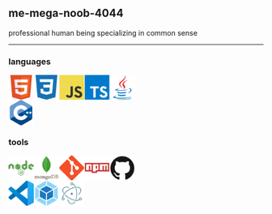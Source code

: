 ## me-mega-noob-4044

professional human being specializing in common sense

---

### languages

<div style="display: flex;">
  <img src="https://raw.githubusercontent.com/devicons/devicon/refs/heads/master/icons/html5/html5-original.svg" width="50" height="50" />
  <img src="https://raw.githubusercontent.com/devicons/devicon/refs/heads/master/icons/css3/css3-plain.svg" width="50" height="50" />
  <img src="https://raw.githubusercontent.com/devicons/devicon/refs/heads/master/icons/javascript/javascript-original.svg" width="50" height="50" />
  <img src="https://raw.githubusercontent.com/devicons/devicon/refs/heads/master/icons/typescript/typescript-original.svg" width="50" height="50" />
  <img src="https://raw.githubusercontent.com/devicons/devicon/refs/heads/master/icons/java/java-original.svg" width="50" height="50" />
</div>

<div style="display: flex;">
  <img src="https://github.com/devicons/devicon/raw/refs/heads/master/icons/cplusplus/cplusplus-original.svg" width="50" height="50" />
</div>

### tools

<div style="display: flex;">
  <img src="https://raw.githubusercontent.com/devicons/devicon/refs/heads/master/icons/nodejs/nodejs-plain-wordmark.svg" width="50" height="50" />
  <img src="https://raw.githubusercontent.com/devicons/devicon/refs/heads/master/icons/mongodb/mongodb-original-wordmark.svg" width="50" height="50" />
  <img src="https://raw.githubusercontent.com/devicons/devicon/refs/heads/master/icons/git/git-original.svg" width="50" height="50" />
  <img src="https://raw.githubusercontent.com/devicons/devicon/refs/heads/master/icons/npm/npm-original-wordmark.svg" width="50" height="50" />
  <img src="https://raw.githubusercontent.com/devicons/devicon/refs/heads/master/icons/github/github-original.svg" width="50" height="50" />
</div>

<div style="display: flex;">
  <img src="https://github.com/devicons/devicon/raw/refs/heads/master/icons/vscode/vscode-original.svg" width="50" height="50" />
  <img src="https://raw.githubusercontent.com/devicons/devicon/refs/heads/master/icons/webpack/webpack-original.svg" width="50" height="50 />
  <img src="https://github.com/devicons/devicon/raw/refs/heads/master/icons/electron/electron-original.svg" width="50" height="50" />
  <img src="https://github.com/devicons/devicon/raw/refs/heads/master/icons/electron/electron-original.svg" width="50" height="50" />
</div>

